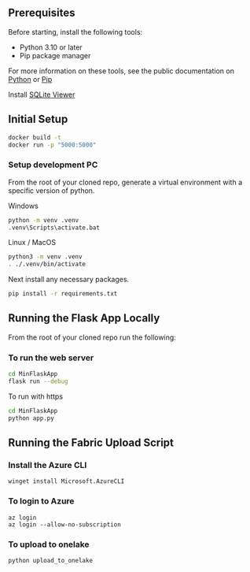 ## Prerequisites

Before starting, install the following tools:

- Python 3.10 or later
- Pip package manager

For more information on these tools, see the public documentation on
[Python](https://www.python.org/downloads/) or
[Pip](https://pip.pypa.io/en/stable/installing/)

Install [SQLite Viewer](https://marketplace.visualstudio.com/items?itemName=qwtel.sqlite-viewer)

## Initial Setup
```bash
docker build -t
docker run -p "5000:5000" 
```

### Setup development PC
From the root of your cloned repo, generate a virtual environment with a
specific version of python.

Windows
```bash
python -m venv .venv
.venv\Scripts\activate.bat
```

Linux / MacOS
```bash
python3 -m venv .venv
. ./.venv/bin/activate
```

Next install any necessary packages.

```bash
pip install -r requirements.txt
```

## Running the Flask App Locally

From the root of your cloned repo run the following:

### To run the web server

```bash
cd MinFlaskApp
flask run --debug
```

To run with https

```bash
cd MinFlaskApp
python app.py
```

## Running the Fabric Upload Script

### Install the Azure CLI

````
winget install Microsoft.AzureCLI
````

### To login to Azure
````
az login
az login --allow-no-subscription
````

### To upload to onelake
````
python upload_to_onelake
````

